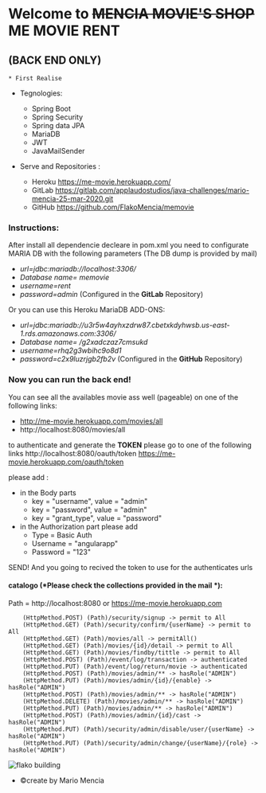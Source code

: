 # Welcome to ~~MENCIA MOVIE'S SHOP~~ **ME MOVIE RENT** 
## (BACK END ONLY)

	* First Realise
	
- Tegnologies:
	- Spring Boot   
	- Spring Security    
	- Spring data JPA
	- MariaDB   	
	- JWT				 
	- JavaMailSender
	
	
- Serve and Repositories :
	- Heroku   	https://me-movie.herokuapp.com/
	- GitLab    https://gitlab.com/applaudostudios/java-challenges/mario-mencia-25-mar-2020.git
	- GitHub	https://github.com/FlakoMencia/memovie
	

### Instructions: 

After install all dependencie decleare in pom.xml you need to configurate MARIA DB with the following parameters (The DB dump is provided by mail)
-  _url=jdbc:mariadb://localhost:3306/_
-  _Database name= memovie_
-  _username=rent_
-  _password=admin_
(Configured in the **GitLab** Repository)

Or you can use this Heroku MariaDB ADD-ONS: 

-  *url=jdbc:mariadb://u3r5w4ayhxzdrw87.cbetxkdyhwsb.us-east-1.rds.amazonaws.com:3306/*
-  *Database name= /g2xadczaz7cmsukd*
-  *username=rhq2g3wbihc9o8d1*
-  *password=c2x9luzrjgb2fb2v*
(Configured in the **GitHub** Repository)

### Now you can run the back end! 

You can see all the availables movie ass well (pageable) on one of the following links:
- http://me-movie.herokuapp.com/movies/all
- http://localhost:8080/movies/all

to authenticate and generate the **TOKEN** please go to one of the following links
http://localhost:8080/oauth/token
https://me-movie.herokuapp.com/oauth/token

please add :
- in the Body parts
	- key = "username", value = "admin" 
	- key = "password", value = "admin"
	- key = "grant_type", value = "password"
- in the Authorization part please add	
	- Type = Basic Auth
	- Username = "angularapp"
	- Password = "123"

SEND! And you going to recived the token to use for the authenticates urls

#### catalogo (*Please check the collections provided in the mail *):	
Path = http://localhost:8080 or https://me-movie.herokuapp.com

		(HttpMethod.POST) (Path)/security/signup -> permit to All
		(HttpMethod.GET) (Path)/security/confirm/{userName} -> permit to All
		(HttpMethod.GET) (Path)/movies/all -> permitAll()
		(HttpMethod.GET) (Path)/movies/{id}/detail -> permit to All
		(HttpMethod.GET) (Path)/movies/findby/tittle -> permit to All
        (HttpMethod.POST) (Path)/event/log/transaction -> authenticated
		(HttpMethod.PUT) (Path)/event/log/return/movie -> authenticated
		(HttpMethod.POST) (Path)/movies/admin/** -> hasRole("ADMIN")
        (HttpMethod.PUT) (Path)/movies/admin/{id}/{enable} -> hasRole("ADMIN")
        (HttpMethod.POST) (Path)/movies/admin/** -> hasRole("ADMIN")
        (HttpMethod.DELETE) (Path)/movies/admin/** -> hasRole("ADMIN")
        (HttpMethod.PUT) (Path)/movies/admin/** -> hasRole("ADMIN")
        (HttpMethod.POST) (Path)/movies/admin/{id}/cast -> hasRole("ADMIN")
        (HttpMethod.PUT) (Path)/security/admin/disable/user/{userName} -> hasRole("ADMIN")
        (HttpMethod.PUT) (Path)/security/admin/change/{userName}/{role} -> hasRole("ADMIN")


		
		

![flako building](https://www.publicationsports.com/cache/fileStorage/af/ab/afab947e2489fe6fc00242891ea1d44f_p_vi_65456_1517522071.jpeg)

* &copy;create by Mario Mencia 

